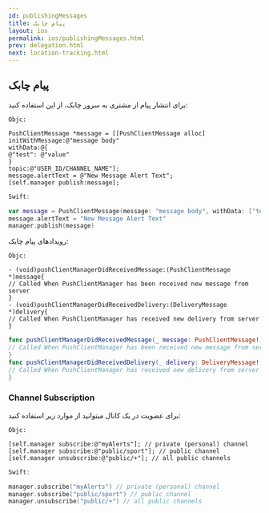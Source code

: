 ```yaml
---
id: publishingMessages
title: پیام چابک
layout: ios
permalink: ios/publishingMessages.html
prev: delegation.html
next: location-tracking.html
---
```


پیام چابک
-------------
برای انتشار پیام از مشتری به سرور چابک، از این استفاده کنید:

```objc
Objc:

PushClientMessage *message = [[PushClientMessage alloc]
initWithMessage:@"message body"
withData:@{
@"test": @"value"
}
topic:@"USER_ID/CHANNEL_NAME"];
message.alertText = @"New Message Alert Text";
[self.manager publish:message];
```
```swift
Swift:

var message = PushClientMessage(message: "message body", withData: ["test": "value"], topic: "USER_ID/CHANNEL_NAME")
message.alertText = "New Message Alert Text"
manager.publish(message)
```
رویدادهای پیام چابک:

```objc
Objc:

- (void)pushClientManagerDidReceivedMessage:(PushClientMessage *)message{
// Called When PushClientManager has been received new message from server
}
- (void)pushClientManagerDidReceivedDelivery:(DeliveryMessage *)delivery{
// Called When PushClientManager has received new delivery from server
}
```
```swift
func pushClientManagerDidReceivedMessage(_ message: PushClientMessage!) {
// Called When PushClientManager has been received new message from server
}
func pushClientManagerDidReceivedDelivery(_ delivery: DeliveryMessage!) {
// Called When PushClientManager has received new delivery from server
}
```
### Channel Subscription


برای عضویت در یک کانال میتوانید از موارد زیر استفاده کنید: 

``` objc
Objc: 

[self.manager subscribe:@"myAlerts"]; // private (personal) channel 
[self.manager subscribe:@"public/sport"]; // public channel 
[self.manager unsubscribe:@"public/+"]; // all public channels 

```
```swift
Swift: 

manager.subscribe("myAlerts") // private (personal) channel 
manager.subscribe("public/sport") // public channel 
manager.unsubscribe("public/+") // all public channels 

``` 
